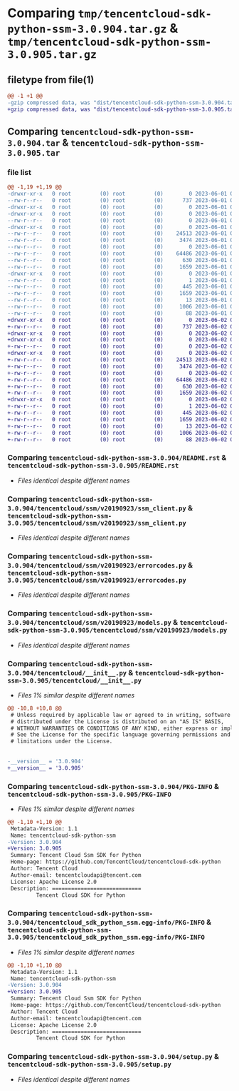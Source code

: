 # Comparing `tmp/tencentcloud-sdk-python-ssm-3.0.904.tar.gz` & `tmp/tencentcloud-sdk-python-ssm-3.0.905.tar.gz`

## filetype from file(1)

```diff
@@ -1 +1 @@
-gzip compressed data, was "dist/tencentcloud-sdk-python-ssm-3.0.904.tar", last modified: Thu Jun  1 02:45:35 2023, max compression
+gzip compressed data, was "dist/tencentcloud-sdk-python-ssm-3.0.905.tar", last modified: Fri Jun  2 00:38:29 2023, max compression
```

## Comparing `tencentcloud-sdk-python-ssm-3.0.904.tar` & `tencentcloud-sdk-python-ssm-3.0.905.tar`

### file list

```diff
@@ -1,19 +1,19 @@
-drwxr-xr-x   0 root         (0) root         (0)        0 2023-06-01 02:45:35.000000 tencentcloud-sdk-python-ssm-3.0.904/
--rw-r--r--   0 root         (0) root         (0)      737 2023-06-01 02:45:34.000000 tencentcloud-sdk-python-ssm-3.0.904/README.rst
-drwxr-xr-x   0 root         (0) root         (0)        0 2023-06-01 02:45:35.000000 tencentcloud-sdk-python-ssm-3.0.904/tencentcloud/
-drwxr-xr-x   0 root         (0) root         (0)        0 2023-06-01 02:45:35.000000 tencentcloud-sdk-python-ssm-3.0.904/tencentcloud/ssm/
--rw-r--r--   0 root         (0) root         (0)        0 2023-06-01 02:45:34.000000 tencentcloud-sdk-python-ssm-3.0.904/tencentcloud/ssm/__init__.py
-drwxr-xr-x   0 root         (0) root         (0)        0 2023-06-01 02:45:35.000000 tencentcloud-sdk-python-ssm-3.0.904/tencentcloud/ssm/v20190923/
--rw-r--r--   0 root         (0) root         (0)    24513 2023-06-01 02:45:34.000000 tencentcloud-sdk-python-ssm-3.0.904/tencentcloud/ssm/v20190923/ssm_client.py
--rw-r--r--   0 root         (0) root         (0)     3474 2023-06-01 02:45:34.000000 tencentcloud-sdk-python-ssm-3.0.904/tencentcloud/ssm/v20190923/errorcodes.py
--rw-r--r--   0 root         (0) root         (0)        0 2023-06-01 02:45:34.000000 tencentcloud-sdk-python-ssm-3.0.904/tencentcloud/ssm/v20190923/__init__.py
--rw-r--r--   0 root         (0) root         (0)    64486 2023-06-01 02:45:34.000000 tencentcloud-sdk-python-ssm-3.0.904/tencentcloud/ssm/v20190923/models.py
--rw-r--r--   0 root         (0) root         (0)      630 2023-06-01 02:45:34.000000 tencentcloud-sdk-python-ssm-3.0.904/tencentcloud/__init__.py
--rw-r--r--   0 root         (0) root         (0)     1659 2023-06-01 02:45:35.000000 tencentcloud-sdk-python-ssm-3.0.904/PKG-INFO
-drwxr-xr-x   0 root         (0) root         (0)        0 2023-06-01 02:45:35.000000 tencentcloud-sdk-python-ssm-3.0.904/tencentcloud_sdk_python_ssm.egg-info/
--rw-r--r--   0 root         (0) root         (0)        1 2023-06-01 02:45:35.000000 tencentcloud-sdk-python-ssm-3.0.904/tencentcloud_sdk_python_ssm.egg-info/dependency_links.txt
--rw-r--r--   0 root         (0) root         (0)      445 2023-06-01 02:45:35.000000 tencentcloud-sdk-python-ssm-3.0.904/tencentcloud_sdk_python_ssm.egg-info/SOURCES.txt
--rw-r--r--   0 root         (0) root         (0)     1659 2023-06-01 02:45:35.000000 tencentcloud-sdk-python-ssm-3.0.904/tencentcloud_sdk_python_ssm.egg-info/PKG-INFO
--rw-r--r--   0 root         (0) root         (0)       13 2023-06-01 02:45:35.000000 tencentcloud-sdk-python-ssm-3.0.904/tencentcloud_sdk_python_ssm.egg-info/top_level.txt
--rw-r--r--   0 root         (0) root         (0)     1006 2023-06-01 02:45:34.000000 tencentcloud-sdk-python-ssm-3.0.904/setup.py
--rw-r--r--   0 root         (0) root         (0)       88 2023-06-01 02:45:35.000000 tencentcloud-sdk-python-ssm-3.0.904/setup.cfg
+drwxr-xr-x   0 root         (0) root         (0)        0 2023-06-02 00:38:29.000000 tencentcloud-sdk-python-ssm-3.0.905/
+-rw-r--r--   0 root         (0) root         (0)      737 2023-06-02 00:38:29.000000 tencentcloud-sdk-python-ssm-3.0.905/README.rst
+drwxr-xr-x   0 root         (0) root         (0)        0 2023-06-02 00:38:29.000000 tencentcloud-sdk-python-ssm-3.0.905/tencentcloud/
+drwxr-xr-x   0 root         (0) root         (0)        0 2023-06-02 00:38:29.000000 tencentcloud-sdk-python-ssm-3.0.905/tencentcloud/ssm/
+-rw-r--r--   0 root         (0) root         (0)        0 2023-06-02 00:38:29.000000 tencentcloud-sdk-python-ssm-3.0.905/tencentcloud/ssm/__init__.py
+drwxr-xr-x   0 root         (0) root         (0)        0 2023-06-02 00:38:29.000000 tencentcloud-sdk-python-ssm-3.0.905/tencentcloud/ssm/v20190923/
+-rw-r--r--   0 root         (0) root         (0)    24513 2023-06-02 00:38:29.000000 tencentcloud-sdk-python-ssm-3.0.905/tencentcloud/ssm/v20190923/ssm_client.py
+-rw-r--r--   0 root         (0) root         (0)     3474 2023-06-02 00:38:29.000000 tencentcloud-sdk-python-ssm-3.0.905/tencentcloud/ssm/v20190923/errorcodes.py
+-rw-r--r--   0 root         (0) root         (0)        0 2023-06-02 00:38:29.000000 tencentcloud-sdk-python-ssm-3.0.905/tencentcloud/ssm/v20190923/__init__.py
+-rw-r--r--   0 root         (0) root         (0)    64486 2023-06-02 00:38:29.000000 tencentcloud-sdk-python-ssm-3.0.905/tencentcloud/ssm/v20190923/models.py
+-rw-r--r--   0 root         (0) root         (0)      630 2023-06-02 00:38:29.000000 tencentcloud-sdk-python-ssm-3.0.905/tencentcloud/__init__.py
+-rw-r--r--   0 root         (0) root         (0)     1659 2023-06-02 00:38:29.000000 tencentcloud-sdk-python-ssm-3.0.905/PKG-INFO
+drwxr-xr-x   0 root         (0) root         (0)        0 2023-06-02 00:38:29.000000 tencentcloud-sdk-python-ssm-3.0.905/tencentcloud_sdk_python_ssm.egg-info/
+-rw-r--r--   0 root         (0) root         (0)        1 2023-06-02 00:38:29.000000 tencentcloud-sdk-python-ssm-3.0.905/tencentcloud_sdk_python_ssm.egg-info/dependency_links.txt
+-rw-r--r--   0 root         (0) root         (0)      445 2023-06-02 00:38:29.000000 tencentcloud-sdk-python-ssm-3.0.905/tencentcloud_sdk_python_ssm.egg-info/SOURCES.txt
+-rw-r--r--   0 root         (0) root         (0)     1659 2023-06-02 00:38:29.000000 tencentcloud-sdk-python-ssm-3.0.905/tencentcloud_sdk_python_ssm.egg-info/PKG-INFO
+-rw-r--r--   0 root         (0) root         (0)       13 2023-06-02 00:38:29.000000 tencentcloud-sdk-python-ssm-3.0.905/tencentcloud_sdk_python_ssm.egg-info/top_level.txt
+-rw-r--r--   0 root         (0) root         (0)     1006 2023-06-02 00:38:29.000000 tencentcloud-sdk-python-ssm-3.0.905/setup.py
+-rw-r--r--   0 root         (0) root         (0)       88 2023-06-02 00:38:29.000000 tencentcloud-sdk-python-ssm-3.0.905/setup.cfg
```

### Comparing `tencentcloud-sdk-python-ssm-3.0.904/README.rst` & `tencentcloud-sdk-python-ssm-3.0.905/README.rst`

 * *Files identical despite different names*

### Comparing `tencentcloud-sdk-python-ssm-3.0.904/tencentcloud/ssm/v20190923/ssm_client.py` & `tencentcloud-sdk-python-ssm-3.0.905/tencentcloud/ssm/v20190923/ssm_client.py`

 * *Files identical despite different names*

### Comparing `tencentcloud-sdk-python-ssm-3.0.904/tencentcloud/ssm/v20190923/errorcodes.py` & `tencentcloud-sdk-python-ssm-3.0.905/tencentcloud/ssm/v20190923/errorcodes.py`

 * *Files identical despite different names*

### Comparing `tencentcloud-sdk-python-ssm-3.0.904/tencentcloud/ssm/v20190923/models.py` & `tencentcloud-sdk-python-ssm-3.0.905/tencentcloud/ssm/v20190923/models.py`

 * *Files identical despite different names*

### Comparing `tencentcloud-sdk-python-ssm-3.0.904/tencentcloud/__init__.py` & `tencentcloud-sdk-python-ssm-3.0.905/tencentcloud/__init__.py`

 * *Files 1% similar despite different names*

```diff
@@ -10,8 +10,8 @@
 # Unless required by applicable law or agreed to in writing, software
 # distributed under the License is distributed on an "AS IS" BASIS,
 # WITHOUT WARRANTIES OR CONDITIONS OF ANY KIND, either express or implied.
 # See the License for the specific language governing permissions and
 # limitations under the License.
 
 
-__version__ = '3.0.904'
+__version__ = '3.0.905'
```

### Comparing `tencentcloud-sdk-python-ssm-3.0.904/PKG-INFO` & `tencentcloud-sdk-python-ssm-3.0.905/PKG-INFO`

 * *Files 1% similar despite different names*

```diff
@@ -1,10 +1,10 @@
 Metadata-Version: 1.1
 Name: tencentcloud-sdk-python-ssm
-Version: 3.0.904
+Version: 3.0.905
 Summary: Tencent Cloud Ssm SDK for Python
 Home-page: https://github.com/TencentCloud/tencentcloud-sdk-python
 Author: Tencent Cloud
 Author-email: tencentcloudapi@tencent.com
 License: Apache License 2.0
 Description: ============================
         Tencent Cloud SDK for Python
```

### Comparing `tencentcloud-sdk-python-ssm-3.0.904/tencentcloud_sdk_python_ssm.egg-info/PKG-INFO` & `tencentcloud-sdk-python-ssm-3.0.905/tencentcloud_sdk_python_ssm.egg-info/PKG-INFO`

 * *Files 1% similar despite different names*

```diff
@@ -1,10 +1,10 @@
 Metadata-Version: 1.1
 Name: tencentcloud-sdk-python-ssm
-Version: 3.0.904
+Version: 3.0.905
 Summary: Tencent Cloud Ssm SDK for Python
 Home-page: https://github.com/TencentCloud/tencentcloud-sdk-python
 Author: Tencent Cloud
 Author-email: tencentcloudapi@tencent.com
 License: Apache License 2.0
 Description: ============================
         Tencent Cloud SDK for Python
```

### Comparing `tencentcloud-sdk-python-ssm-3.0.904/setup.py` & `tencentcloud-sdk-python-ssm-3.0.905/setup.py`

 * *Files identical despite different names*

